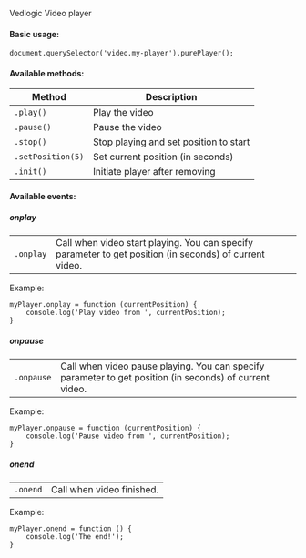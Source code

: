 Vedlogic Video player


#### Basic usage:

`document.querySelector('video.my-player').purePlayer();`


#### Available methods:
|Method           |Description                           |
|-----------------|--------------------------------------|
|`.play()`        |Play the video                        |
|`.pause()`       |Pause the video                       |
|`.stop()`        |Stop playing and set position to start|
|`.setPosition(5)`|Set current position (in seconds)     |
|`.init()`        |Initiate player after removing        |

#### Available events:
##### onplay
|||
|---|---|
|`.onplay`|Call when video start playing. You can specify parameter to get position (in seconds) of current video.|

Example:

    myPlayer.onplay = function (currentPosition) {
        console.log('Play video from ', currentPosition);
    }
##### onpause
|||
|---|---|
|`.onpause`|Call when video pause playing. You can specify parameter to get position (in seconds) of current video.| 

Example:

    myPlayer.onpause = function (currentPosition) {
        console.log('Pause video from ', currentPosition);
    }
    
##### onend
|||
|---|---|
|`.onend`|Call when video finished.| 

Example:

    myPlayer.onend = function () {
        console.log('The end!');
    }

